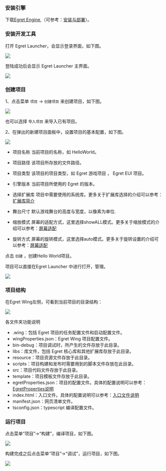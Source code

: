 
### 安装引擎

下载[Egret Engine](http://www.egret.com/products/engine.html),（可参考：[安装与部署](../../projectConfig/installation/README.md)）。

### 安装开发工具

打开 Egret Launcher，会显示登录界面，如下图。

![](./login.png)

登陆成功后会显示 Egret Launcher 主界面。

![](./main.png)

### 创建项目

1、点击菜单 `项目` -> `创建项目` 来创建项目，如下图。

![](./project1.png)

也可以选择 `导入项目` 来导入已有项目。


2、在弹出的新建项目面板中，设置项目的基本配置，如下图。

![](project2.png)

* 项目名称 
当前项目的名称，如 HelloWorld。

* 项目路径
该项目所存放的文件路径。

* 项目类型
该项目的项目类型，如 Egret 游戏项目 ， Egret EUI 项目。

* 引擎版本
  当前项目所使用的 Egret 的版本。

* 选择扩展库
项目中需要使用的系统库。更多关于扩展库选择的介绍可以参考：[扩展库简介](../../projectConfig/extendRepSummary/README.md)

* 舞台尺寸
 默认游戏舞台的高度与宽度，以像素为单位.

* 缩放模式
  屏幕的适配方式，这里选择showALL模式。更多关于缩放模式的介绍可以参考：[屏幕适配](../../screenAdaptation/zoomMode/README.md)
	
* 旋转方式
	屏幕的旋转模式，这里选择auto模式。更多关于旋转设置的介绍可以参考：[屏幕适配](../../screenAdaptation/rotationMode/README.md)

点击 `创建` ，创建Hello World项目。

项目可以直接在Egret Launcher 中进行打开，管理。

![](project3.png)

### 项目结构

在Egret Wing左侧，可看到当前项目的目录结构：

![](project4.png)

各文件夹功能说明
* .wing：包括 Egret 项目的任务配置文件和启动配置文件。
* wingProperties.json：Egret Wing 项目配置文件。
* bin-debug：项目调试时，所产生的文件存放于此目录。
* libs：库文件，包括 Egret 核心库和其他扩展库存放于此目录。
* resource：项目资源文件存放于此目录。
* scripts：项目构建和发布时需要用到的脚本文件存放在此目录。
* src：项目代码文件存放于此目录。
* template：项目模板文件存放于此目录。
* egretProperties.json：项目的配置文件。具体的配置说明可以参考：[EgretProperties说明](../../projectConfig/configFile/README.md)
* index.html：入口文件。具体的配置说明可以参考：[入口文件说明](../../projectConfig/indexFile/README.md)
* manifest.json：网页清单文件。
* tsconfig.json：typescript 编译配置文件。


### 运行项目

点击菜单“项目”->“构建”，编译项目，如下图。

![](build.png)

构建完成之后点击菜单“项目”->“调试”，运行项目，如下图。

![](debug1.png)
